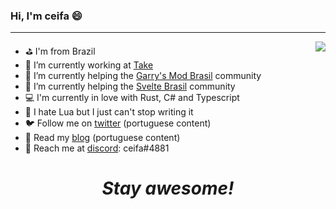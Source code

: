 ### Hi, I'm ceifa 😄
---

<a href="https://youtu.be/otCpCn0l4Wo">
<img align="right" src="https://github-readme-stats.vercel.app/api/top-langs/?username=ceifa" />
</a>

- ⛳ I'm from Brazil
- 🔨 I’m currently working at [Take](https://take.net)
- 👾 I’m currently helping the [Garry's Mod Brasil](https://discord.gg/ug5JPH) community
- 🎨 I’m currently helping the [Svelte Brasil](https://github.com/svelte-brasil) community
- 💻 I'm currently in love with Rust, C# and Typescript
- 🤔 I hate Lua but I just can't stop writing it
- 🐦 Follow me on [twitter](https://twitter.com/_ceifa) (portuguese content)
- 📰 Read my [blog](https://ceifa.tv) (portuguese content)
- 💬 Reach me at [discord](http://discord.com/users/226142915770974208): ceifa#4881

<h1 align='center'><i>Stay awesome!</i></h1>
